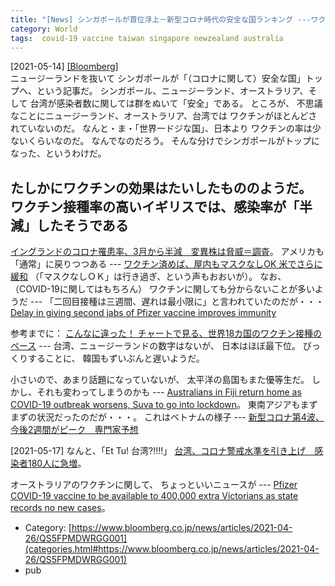 ```yaml
---
title: "[News] シンガポールが首位浮上－新型コロナ時代の安全な国ランキング ---ワクチンが決め手"
category: World
tags:  covid-19 vaccine taiwan singapore newzealand australia
---
```


[2021-05-14] [[Bloomberg]](https://www.bloomberg.co.jp/news/articles/2021-04-26/QS5FPMDWRGG001)  
 ニュージーランドを抜いて
シンガポールが「（コロナに関して）安全な国」トップへ、という記事だ。
シンガポール、ニュージーランド、オーストラリア、そして
台湾が感染者数に関しては群をぬいて「安全」である。
ところが、
不思議なことにニュージーランド、オーストラリア、台湾では
ワクチンがほとんどされていないのだ。
なんと・ま・「世界一ドジな国」、日本より
ワクチンの率は少ないくらいなのだ。
なんでなのだろう。
そんな分けでシンガポールがトップになった、というわけだ。

 たしかにワクチンの効果はたいしたもののようだ。
ワクチン接種率の高いイギリスでは、感染率が「半減」したそうである
---
[イングランドのコロナ罹患率、3月から半減　変異株は脅威＝調査](https://jp.reuters.com/article/health-coronavirus-britain-study-idJPKBN2CU0C0?feedType=mktg&feedName=worldNews&WT.mc_id=Partner-Google)。
アメリカも「通常」に戻りつつある ---
[ワクチン済めば、屋内もマスクなしOK 米でさらに緩和](https://www.asahi.com/amp/articles/ASP5G2J63P5GUHBI001.html)
（「マスクなしＯＫ」は行き過ぎ、という声もおおいが）。
なお、
（COVID-19に関してはもちろん）
ワクチンに関しても分からないことが多いようだ ---
「二回目接種は三週間、遅れは最小限に」と言われていたのだが・・・
[Delay in giving second jabs of Pfizer vaccine improves immunity](https://amp.theguardian.com/science/2021/may/14/delay-in-giving-second-jabs-of-pfizer-vaccine-improves-immunity)

 参考までに：
[こんなに違った！ チャートで見る、世界18カ国のワクチン接種のペース](https://www.businessinsider.jp/post-234597) ---
台湾、ニュージーランドの数字はないが、
日本はほぼ最下位。
びっくりすることに、
韓国もずいぶんと遅いようだ。

 小さいので、あまり話題になっていないが、
太平洋の島国もまた優等生だ。
しかし、それも変わってしまうのかも ---
[Australians in Fiji return home as COVID-19 outbreak worsens,
Suva to go into lockdown](https://www.abc.net.au/news/2021-05-14/australians-return-from-fiji-covid-outbreak-lockdown-suva/100136820)。
東南アジアもまずまずの状況だったのだが・・・。
これはベトナムの様子 ---
[新型コロナ第4波、今後2週間がピーク　専門家予想](https://www.viet-jo.com/news/social/210511150026.html)

 [2021-05-17]
なんと、「Et Tu! 台湾?!!!!」
[台湾、コロナ警戒水準を引き上げ　感染者180人に急増](https://jp.reuters.com/article/health-coronavirus-taiwan-idJPL4N2N203I)。

 オーストラリアのワクチンに関して、
ちょっといいニュースが ---
[Pfizer COVID-19 vaccine to be available to 400,000 extra Victorians as state records no new cases](https://www.abc.net.au/news/2021-05-14/victoria-pfizer-vaccine-expansion-to-more-under-50s/100139064)。

- Category: [https://www.bloomberg.co.jp/news/articles/2021-04-26/QS5FPMDWRGG001](categories.html#https://www.bloomberg.co.jp/news/articles/2021-04-26/QS5FPMDWRGG001)
- pub

